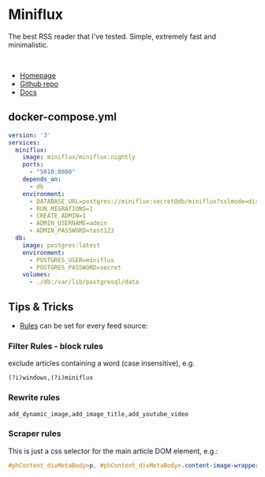 # Miniflux

The best RSS reader that I've tested. Simple, extremely fast and minimalistic.

<br>

- [Homepage](https://miniflux.app/)
- [Github repo](https://github.com/miniflux/v2)
- [Docs](https://miniflux.app/docs/index.html)


## docker-compose.yml
```yml
version: '3'
services:
  miniflux:
    image: miniflux/miniflux:nightly
    ports:
      - "5010:8080"
    depends_on:
      - db
    environment:
      - DATABASE_URL=postgres://miniflux:secret@db/miniflux?sslmode=disable
      - RUN_MIGRATIONS=1
      - CREATE_ADMIN=1
      - ADMIN_USERNAME=admin
      - ADMIN_PASSWORD=test123
  db:
    image: postgres:latest
    environment:
      - POSTGRES_USER=miniflux
      - POSTGRES_PASSWORD=secret
    volumes:
      - ./db:/var/lib/postgresql/data
```


## Tips & Tricks
- [Rules](https://miniflux.app/docs/rules.html) can be set for every feed source:

### Filter Rules - block rules
exclude articles containing a word (case insensitive), e.g.
```
(?i)windows,(?i)miniflux
```

### Rewrite rules
```
add_dynamic_image,add_image_title,add_youtube_video
```

### Scraper rules
This is just a css selector for the main article DOM element, e.g.:
```css
#phContent_divMetaBody>p, #phContent_divMetaBody>.content-image-wrapper
```
